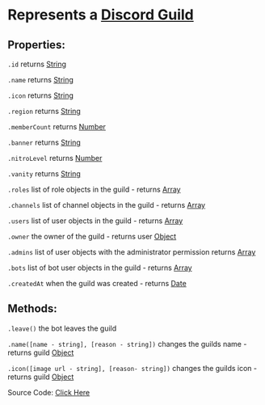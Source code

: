 # Represents a [Discord Guild](https://discord.com/developers/docs/resources/guild)

## Properties: 

`.id` returns [String](https://javascript.info/types#string)

`.name` returns [String](https://javascript.info/types#string)

`.icon` returns [String](https://javascript.info/types#string)

`.region` returns [String](https://javascript.info/types#string)

`.memberCount` returns [Number](https://javascript.info/types#number)

`.banner` returns [String](https://javascript.info/types#string)

`.nitroLevel` returns [Number](https://javascript.info/types#number)

`.vanity` returns [String](https://javascript.info/types#string)

`.roles` list of role objects in the guild - returns [Array](https://javascript.info/array)

`.channels` list of channel objects in the guild - returns [Array](https://javascript.info/array)

`.users` list of user objects in the guild - returns [Array](https://javascript.info/array)

`.owner` the owner of the guild - returns user [Object](https://javascript.info/object)

`.admins` list of user objects with the administrator permission returns [Array](https://javascript.info/array)

`.bots` list of bot user objects in the guild - returns [Array](https://javascript.info/array)

`.createdAt` when the guild was created - returns [Date](https://javascript.info/date)


## Methods:

`.leave()` the bot leaves the guild

`.name([name - string], [reason - string])` changes the guilds name - returns guild [Object](https://javascript.info/object)

`.icon([image url - string], [reason- string])` changes the guilds icon - returns guild [Object](https://javascript.info/object)




Source Code: [Click Here](https://github.com/discordjslib/discordjslib/tree/main/lib/Classes/Guild)

